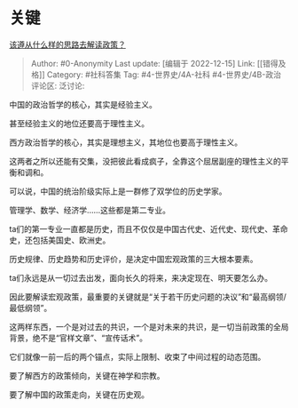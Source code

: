 # 关键
[该遵从什么样的思路去解读政策？](https://www.zhihu.com/question/329365774/answer/2802863542)

> Author: #0-Anonymity
> Last update: [编辑于 2022-12-15]
> Link: [[错得及格]]
> Category: #社科答集
> Tag: #4-世界史/4A-社科 #4-世界史/4B-政治
> 评论区:
> 泛讨论:

中国的政治哲学的核心，其实是经验主义。

甚至经验主义的地位还要高于理性主义。

西方政治哲学的核心，其实是理想主义，其地位也要高于理性主义。

这两者之所以还能有交集，没把彼此看成疯子，全靠这个屈居副座的理性主义的平衡和调和。

可以说，中国的统治阶级实际上是一群修了双学位的历史学家。

管理学、数学、经济学……这些都是第二专业。

ta们的第一专业一直都是历史，而且不仅仅是中国古代史、近代史、现代史、革命史，还包括美国史、欧洲史。

历史规律、历史趋势和历史评价，是决定中国宏观政策的三大根本要素。

ta们永远是从一切过去出发，面向长久的将来，来决定现在、明天要怎么办。

因此要解读宏观政策，最重要的关键就是“关于若干历史问题的决议”和“最高纲领/最低纲领”。

这两样东西，一个是对过去的共识，一个是对未来的共识，是一切当前政策的全局背景，绝不是“官样文章”、“宣传话术”。

它们就像一前一后的两个锚点，实际上限制、收束了中间过程的动态范围。

要了解西方的政策倾向，关键在神学和宗教。

要了解中国的政策走向，关键在历史观。
